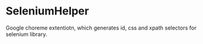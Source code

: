 SeleniumHelper
==============

Google choreme extentiotn, which generates id, css and xpath selectors for selenium library.
